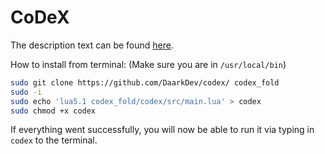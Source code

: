 # CoDeX
The description text can be found [here](https://github.com/DaarkDev/filelink/tree/CoDeX).

How to install from terminal:
(Make sure you are in `/usr/local/bin`)
```sh
sudo git clone https://github.com/DaarkDev/codex/ codex_fold
sudo -i
sudo echo 'lua5.1 codex_fold/codex/src/main.lua' > codex
sudo chmod +x codex
```
If everything went successfully, you will now be able to run it via typing in `codex`
to the terminal.
